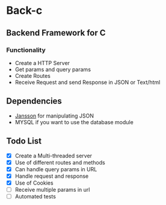 # Back-c

## Backend Framework for C

### Functionality
- Create a HTTP Server
- Get params and query params
- Create Routes
- Receive Request and send Response in JSON or Text/html

## Dependencies
- [Jansson](https://github.com/akheron/jansson) for manipulating JSON
- MYSQL if you want to use the database module 

## Todo List
- [x] Create a Multi-threaded server
- [x] Use of different routes and methods
- [x] Can handle query params in URL
- [x] Handle request and response
- [x] Use of Cookies
- [ ] Receive multiple params in url
- [ ] Automated tests